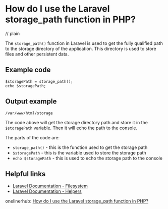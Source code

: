# How do I use the Laravel storage_path function in PHP?
// plain

The `storage_path()` function in Laravel is used to get the fully qualified path to the storage directory of the application. This directory is used to store files and other persistent data.

## Example code

```
$storagePath = storage_path();
echo $storagePath;
```
## Output example

```
/var/www/html/storage
```

The code above will get the storage directory path and store it in the `$storagePath` variable. Then it will echo the path to the console.

The parts of the code are:
- `storage_path()` - this is the function used to get the storage path
- `$storagePath` - this is the variable used to store the storage path
- `echo $storagePath` - this is used to echo the storage path to the console

## Helpful links
- [Laravel Documentation - Filesystem](https://laravel.com/docs/5.8/filesystem)
- [Laravel Documentation - Helpers](https://laravel.com/docs/5.8/helpers#method-storage-path)

onelinerhub: [How do I use the Laravel storage_path function in PHP?](https://onelinerhub.com/php-laravel/how-do-i-use-the-laravel-storage-path-function-in-php)